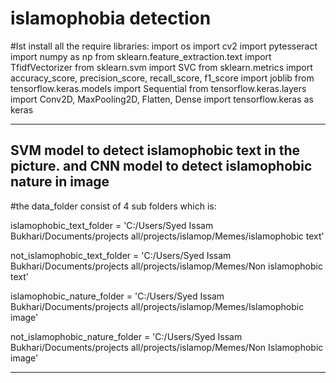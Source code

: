 # islamophobia detection
#Ist install all the require libraries:
import os
import cv2
import pytesseract
import numpy as np
from sklearn.feature_extraction.text import TfidfVectorizer
from sklearn.svm import SVC
from sklearn.metrics import accuracy_score, precision_score, recall_score, f1_score
import joblib
from tensorflow.keras.models import Sequential
from tensorflow.keras.layers import Conv2D, MaxPooling2D, Flatten, Dense
import tensorflow.keras as keras
_________________________________________________________________________________________________
SVM model to detect islamophobic text in the picture. and CNN model to detect islamophobic nature in image
----------------------------------------------------
#the data_folder consist of 4 sub folders which is:

islamophobic_text_folder = 'C:/Users/Syed Issam Bukhari/Documents/projects all/projects/islamop/Memes/islamophobic text'

not_islamophobic_text_folder = 'C:/Users/Syed Issam Bukhari/Documents/projects all/projects/islamop/Memes/Non islamophobic text'

islamophobic_nature_folder = 'C:/Users/Syed Issam Bukhari/Documents/projects all/projects/islamop/Memes/Islamophobic image'

not_islamophobic_nature_folder = 'C:/Users/Syed Issam Bukhari/Documents/projects all/projects/islamop/Memes/Non Islamophobic image'

----------------------------------------------------------------
